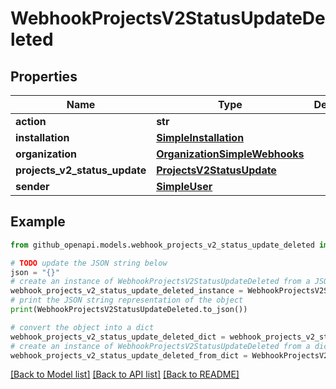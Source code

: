 # WebhookProjectsV2StatusUpdateDeleted


## Properties

Name | Type | Description | Notes
------------ | ------------- | ------------- | -------------
**action** | **str** |  | 
**installation** | [**SimpleInstallation**](SimpleInstallation.md) |  | [optional] 
**organization** | [**OrganizationSimpleWebhooks**](OrganizationSimpleWebhooks.md) |  | 
**projects_v2_status_update** | [**ProjectsV2StatusUpdate**](ProjectsV2StatusUpdate.md) |  | 
**sender** | [**SimpleUser**](SimpleUser.md) |  | 

## Example

```python
from github_openapi.models.webhook_projects_v2_status_update_deleted import WebhookProjectsV2StatusUpdateDeleted

# TODO update the JSON string below
json = "{}"
# create an instance of WebhookProjectsV2StatusUpdateDeleted from a JSON string
webhook_projects_v2_status_update_deleted_instance = WebhookProjectsV2StatusUpdateDeleted.from_json(json)
# print the JSON string representation of the object
print(WebhookProjectsV2StatusUpdateDeleted.to_json())

# convert the object into a dict
webhook_projects_v2_status_update_deleted_dict = webhook_projects_v2_status_update_deleted_instance.to_dict()
# create an instance of WebhookProjectsV2StatusUpdateDeleted from a dict
webhook_projects_v2_status_update_deleted_from_dict = WebhookProjectsV2StatusUpdateDeleted.from_dict(webhook_projects_v2_status_update_deleted_dict)
```
[[Back to Model list]](../README.md#documentation-for-models) [[Back to API list]](../README.md#documentation-for-api-endpoints) [[Back to README]](../README.md)


